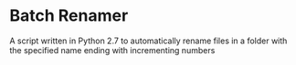 # Batch Renamer
A script written in Python 2.7 to automatically rename files in a folder with the specified name ending with incrementing numbers
